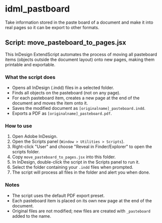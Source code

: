 # idml_pastboard
Take information stored in the paste board of a document and make it into real pages so it can be export to other formats.

## Script: move_pasteboard_to_pages.jsx

This InDesign ExtendScript automates the process of moving all pasteboard items (objects outside the document layout) onto new pages, making them printable and exportable.

### What the script does
- Opens all InDesign (.indd) files in a selected folder.
- Finds all objects on the pasteboard (not on any page).
- For each pasteboard item, creates a new page at the end of the document and moves the item onto it.
- Saves the modified document as `[originalname]_pasteboard.indd`.
- Exports a PDF as `[originalname]_pasteboard.pdf`.

### How to use
1. Open Adobe InDesign.
2. Open the Scripts panel (`Window > Utilities > Scripts`).
3. Right-click "User" and choose "Reveal in Finder/Explorer" to open the scripts folder.
4. Copy `move_pasteboard_to_pages.jsx` into this folder.
5. In InDesign, double-click the script in the Scripts panel to run it.
6. Select the folder containing your `.indd` files when prompted.
7. The script will process all files in the folder and alert you when done.

### Notes
- The script uses the default PDF export preset.
- Each pasteboard item is placed on its own new page at the end of the document.
- Original files are not modified; new files are created with `_pasteboard` added to the name.
